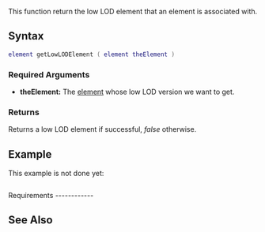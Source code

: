 This function return the low LOD element that an element is associated with.

Syntax
------

``` lua
element getLowLODElement ( element theElement )
```

### Required Arguments

-   **theElement:** The [element](/docs/element.md "wikilink") whose low LOD version we want to get.

### Returns

Returns a low LOD element if successful, *false* otherwise.

Example
-------

<section name="Serverside example" class="server" show="true">
This example is not done yet:

``` lua
```

</section>
Requirements
------------

See Also
--------

